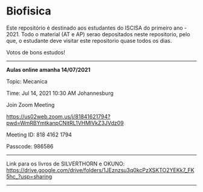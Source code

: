 # Biofisica

Este repositório é destinado aos estudantes do ISCISA do primeiro ano - 2021. Todo o material (AT e AP) serao depositados neste repositorio, pelo que, o estudante deve visitar este repositorio quase todos os dias. 

Votos de bons estudos!

-------------------------------------------------------------------------------------------------------------------------------

**Aulas online amanha 14/07/2021**


Topic: Mecanica

Time: Jul 14, 2021 10:30 AM Johannesburg

Join Zoom Meeting

https://us02web.zoom.us/j/81841621794?pwd=WmRBYmtkanpCNitRL1VHMlVkZ3JVdz09

Meeting ID: 818 4162 1794

Passcode: 986586

----------------------------------------------------------------------------------------------------------------------------------

Link para os livros de SILVERTHORN e OKUNO: https://drive.google.com/drive/folders/1JEznzsu3q0kcPzXSKTO2YEKk7_FK5hc_?usp=sharing

------------------------------------------------------------------------------------------------------------------------------------
